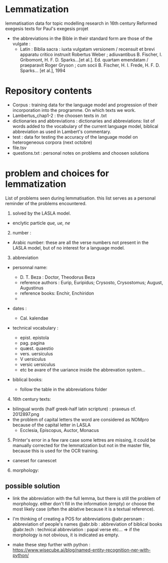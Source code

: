 # Lemmatization
lemmatisation data for topic modelling research in 16th century Reformed exegesis texts for Paul's exegesis projet
* the abbreviations in the Bible in their standard form are those of the vulgate :
  - Latin : Biblia sacra : iuxta vulgatam versionem / recensuit et brevi apparatu critico instruxit Robertus Weber ; adiuvantibus B. Fischer, I. Gribomont, H. F. D. Sparks...[et al.]. Ed. quartam emendatam / praeparavit Roger Gryson ; cum socii B. Fischer, H. I. Frede, H. F. D. Sparks... [et al.], 1994

# Repository contents
* Corpus : training data for the language model and progression of their incorporation into the programme. On which texts we work.
* Lambertus_chap1-2 : the choosen texts in .txt
* dictionaries and abbreviations : dictionaries and abbreviations: list of words added to the vocabulary of the current language model, biblical abbreviation as used in Lambert's commentary.
* test : data for testing the accuracy of the language model on heterogeneous corpora (next octobre)
* file.tsv 
* questions.txt : personal notes on problems and choosen solutions

# problem and choices for lemmatization

List of problems seen during lemmatisation. this list serves as a personal reminder of the problems encountered.

1.  solved by the LASLA model.
  - enclytic particle _que, ue, ne_ 

2.  number : 
  - Arabic number: these are all the verse numbers not present in the LASLA model, but of no interest for a language model. 

3. abbreviation 
  - personnal name: 
    * D. T. Beza : Doctor, Theodorus Beza
    * reference authors : Eurip,  Euripidus; Crysosto, Crysostomus; August, Augustinus
    * reference books: Enchir, Enchiridon
    * 
  - dates :
    * Cal. kalendae 

  - technical vocabulary : 
    * epist. epistola
    * pag. pagina
    * quæst. quaestio 
    * vers. uersiculus
    * V uersiculus
    * versic uersiculus
    * etc be avare of the uariance inside the abbrevation system...

  - biblical books: 
    * follow the table in the abbreviations folder


4. 16th century texts: 
  - bilingual words (half greek-half latin scripture) : praxeωs cf. 2012897.png
  - the problem of capital letters
    the word are considered as NOMpro because of the capital letter in LASLA
    * Ecclesia, Episcopus, Auctor, Monacus

5. Printer's error
  in a few rare case some lettres are missing, it could be manually corrected for the lemmatization but not in the master file, because this is used for the OCR training. 
  - caneset for canescet

6. morphology: 

## possible solution

* link the abbreviation with the full lemma, but there is still the problem of morphology. either don't fill in the information (empty) or choose the most likely case (often the ablative because it is a textual reference).

* I'm thinking of creating a POS for abbreviations
@abr.persnam : abbreviation of people's names
@abr.bib : abbreviation of biblical books
@abr.tech : technical abbreviation : papal verse etc...
=> if the morphology is not obvious, it is indicated as empty.

* make these step further with python : https://www.wisecube.ai/blog/named-entity-recognition-ner-with-python/
